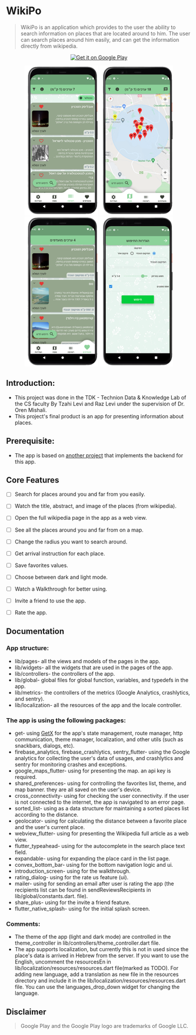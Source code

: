 # WikiPo


> WikiPo is an application which provides to the user the ability to search information on places that are located around to him. The user can search places around him easily, and can get the information directly from wikipedia.


<p align="center">
  <a href='https://play.google.com/store/apps/details?id=com.technion.android.wikiplaces.wiki_places'><img alt='Get it on Google Play' src='https://play.google.com/intl/en_us/badges/static/images/badges/en_badge_web_generic.png' width="250" height="100"/></a>
</p>


<p align="center">
    <img src="/images/screenshots/places_page.png" alt="drawing" width="200"/> <img src="/images/screenshots/map_page.png" alt="drawing" width="200"/> <img src="/images/screenshots/favorites_page.png" alt="drawing" width="200"/> <img src="/images/screenshots/change_radius.png" alt="drawing" width="200"/>
</p>


## Introduction:
* This project was done in the TDK - Technion Data & Knowledge Lab of the CS faculty By Tzahi Levi and Raz Levi under the supervision of Dr. Oren Mishali.
* This project's final product is an app for presenting information about places.


## Prerequisite:
* The app is based on [another project](https://github.com/TechnionTDK/wikipedia-places) that implements the backend for this app.


## Core Features


* [ ] Search for places around you and far from you easily.
* [ ] Watch the title, abstract, and image of the places (from wikipedia).
* [ ] Open the full wikipedia page in the app as a web view.
* [ ] See all the places around you and far from on a map.
* [ ] Change the radius you want to search around.
* [ ] Get arrival instruction for each place.
* [ ] Save favorites values.
* [ ] Choose between dark and light mode.
* [ ] Watch a Walkthrough for better using.
* [ ] Invite a friend to use the app.
* [ ] Rate the app.


## Documentation
### App structure:
* lib/pages- all the views and models of the pages in the app.
* lib/widgets- all the widgets that are used in the pages of the app.
* lib/controllers- the controllers of the app.
* lib/global- global files for global function, variables, and typedefs in the app.
* lib/metrics- the controllers of the metrics (Google Analytics, crashlytics, and sentry).
* lib/localization- all the resources of the app and the locale controller.


### The app is using the following packages:
* get- using [GetX](https://github.com/jonataslaw/getx) for the app's state management, route manager, http communication, theme manager, localization, and other utils (such as snackbars, dialogs, etc).
* firebase_analytics, firebase_crashlytics, sentry_flutter- using the Google analytics for collecting the user's data of usages, and crashlytics and sentry for monitoring crashes and exceptions.
* google_maps_flutter- using for presenting the map. an api key is required.
* shared_preferences- using for controlling the favorites list, theme, and map banner. they are all saved on the user's device.
* cross_connectivity- using for checking the user connectivity. if the user is not connected to the internet, the app is navigated to an error page.
* sorted_list- using as a data structure for maintaining a sorted places list according to the distance.
* geolocator- using for calculating the distance between a favorite place and the user's current place.
* webview_flutter- using for presenting the Wikipedia full article as a web view.
* flutter_typeahead- using for the autocomplete in the search place text field.
* expandable- using for expanding the place card in the list page.
* convex_bottom_bar- using for the bottom navigation logic and ui.
* introduction_screen- using for the walkthrough.
* rating_dialog- using for the rate us feature (ui).
* mailer- using for sending an email after user is rating the app (the recipients list can be found in sendReviewsRecipients in lib/global/constants.dart. file).
* share_plus- using for the invite a friend feature.
* flutter_native_splash- using for the initial splash screen.


### Comments:
* The theme of the app (light and dark mode) are controlled in the theme_controller in lib/controllers/theme_controller.dart file.
* The app supports localization, but currently this is not in used since the place's data is arrived in Hebrew from the server. If you want to use the English, uncomment the resourcesEn in lib/localization/resources/resources.dart file(marked as TODO). For adding new language, add a translation as new file in the resources directory and include it in the lib/localization/resources/resources.dart file. You can use the languages_drop_down widget for changing the language.


## Disclaimer


>Google Play and the Google Play logo are trademarks of Google LLC.